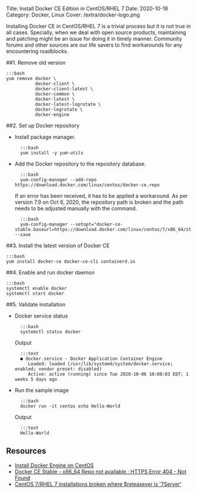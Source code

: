Title: Install Docker CE Edition in CentOS/RHEL 7
Date: 2020-10-18
Category: Docker, Linux
Cover: /extra/docker-logo.png

Installing Docker CE in CentOS/RHEL 7 is a trivial process but it is not true in all cases. Specially, when we deal with open source products, maintaining and patching might be an issue for doing it in timely manner. Community forums and other sources are our life savers to find workarounds for any encountering roadblocks.


##1. Remove old version

    :::bash
    yum remove docker \
               docker-client \
               docker-client-latest \
               docker-common \
               docker-latest \
               docker-latest-logrotate \
               docker-logrotate \
               docker-engine

##2. Set up Docker repository

* Install package manager.

        :::bash
        yum install -y yum-utils

* Add the Docker repository to the repository database.

        :::bash
        yum-config-manager --add-repo https://download.docker.com/linux/centos/docker-ce.repo

    If an error has been received, it has to be applied a workaround. As per version 7.9 on Oct 6, 2020, the repository path is broken and the path needs to be adjusted manually with the command.

        :::bash
        yum-config-manager --setopt="docker-ce-stable.baseurl=https://download.docker.com/linux/centos/7/x86_64/stable" --save

##3. Install the latest version of Docker CE

    :::bash
    yum install docker-ce docker-ce-cli containerd.io

##4. Enable and run docker daemon

    :::bash
    systemctl enable docker
    systemctl start docker

##5. Validate installation

* Docker service status

        :::bash
        systemctl status docker

    Output

        :::text
        ● docker.service - Docker Application Container Engine
           Loaded: loaded (/usr/lib/systemd/system/docker.service; enabled; vendor preset: disabled)
           Active: active (running) since Tue 2020-10-06 10:08:03 EDT; 1 weeks 5 days ago

* Run the sample image

        :::bash
        docker run -it centos echo Hello-World

    Output

        :::text
        Hello-World
       
## Resources

* [Install Docker Engine on CentOS](https://docs.docker.com/engine/install/centos/)
* [Docker CE Stable - x86_64 Repo not available : HTTPS Error 404 - Not Found](https://forums.docker.com/t/docker-ce-stable-x86-64-repo-not-available-https-error-404-not-found-https-download-docker-com-linux-centos-7server-x86-64-stable-repodata-repomd-xml/98965/4)
* [CentOS 7/RHEL 7 installations broken where $releasever is '7Server'](https://github.com/docker/for-linux/issues/1111)


